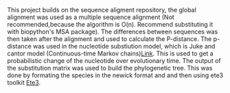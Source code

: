 This project builds on the sequence aligment repository, the global alignment was used as a multiple sequence alignment (Not recommended,because the algorithm is 
O(n). Recommend substituting it with biopython's MSA package). The differences between sequences was then taken after the alignment and used to calculate the P-distance. 
The p-distance was used in the nucleotide substiution model, which is Juke and cantor model (Continuous-time Markov chains)[Link](https://en.wikipedia.org/wiki/Models_of_DNA_evolution). This is used to get a probabilistic change of the nucleotide over evolutionary time.
The output of the substitution matrix was used to build the phylogenetic tree. This was done by formating the species in the newick format and and then using ete3 toolkit [Ete3](https://academic.oup.com/mbe/article/33/6/1635/2579822).

